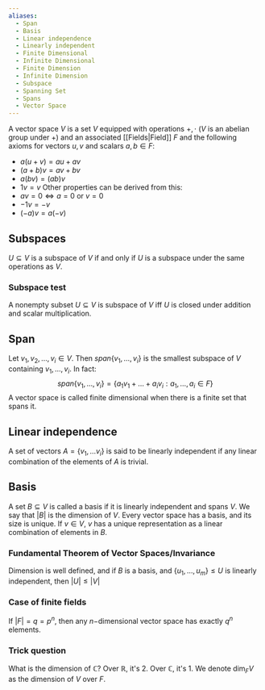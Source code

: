 ```yaml
---
aliases:
  - Span
  - Basis
  - Linear independence
  - Linearly independent
  - Finite Dimensional
  - Infinite Dimensional
  - Finite Dimension
  - Infinite Dimension
  - Subspace
  - Spanning Set
  - Spans
  - Vector Space
---
```

A vector space $V$ is a set $V$ equipped with operations $+,\cdot$ ($V$ is an abelian group under $+$) and an associated [[Fields|Field]] $F$ and the following axioms for vectors $u,v$ and scalars $a,b\in F$:
- $a(u+v)=au+av$
- $(a+b)v=av+bv$
- $a(bv)=(ab)v$
- $1v=v$
Other properties can be derived from this:
- $av=0\iff a=0$ or $v=0$ 
- $-1v=-v$
- $(-a)v=a(-v)$
## Subspaces
$U\subseteq V$ is a subspace of $V$ if and only if $U$ is a subspace under the same operations as $V$.
### Subspace test
A nonempty subset $U\subseteq V$ is subspace of $V$ iff $U$ is closed under addition and scalar multiplication.
## Span
Let $v_{1},v_{2},\dots ,v_i \in V$. Then $span\{ v_{1},\dots,v_i \}$ is the smallest subspace of $V$ containing $v_{1},\dots,v_i$. In fact:
$$span\{ v_{1},\dots,v_i \}=\{ a_{1}v_{1}+\dots+a_iv_i:a_{1},\dots,a_i\in F \}$$
A vector space is called finite dimensional when there is a finite set that spans it.
## Linear independence
A set of vectors $A=\{ v_{1},\dots v_i \}$ is said to be linearly independent if any linear combination of the elements of $A$ is trivial.
## Basis
A set $B\subseteq V$ is called a basis if it is linearly independent and spans $V$.
We say that $|B|$ is the dimension of $V$. Every vector space has a basis, and its size is unique.
If $v\in V$, $v$ has a unique representation as a linear combination of elements in $B$.
### Fundamental Theorem of Vector Spaces/Invariance
Dimension is well defined, and if $B$ is a basis, and $\{  u_{1},\dots,u_m\}\leq U$ is linearly independent, then $|U|\leq|V|$ 
### Case of finite fields
If $|F|=q=p^{n}$, then any $n-$dimensional vector space has exactly $q^n$ elements.
### Trick question
What is the dimension of $\mathbb{C}$? Over $\mathbb{R}$, it's 2. Over $\mathbb{C}$, it's 1. We denote $\dim_FV$ as the dimension of $V$ over $F$.